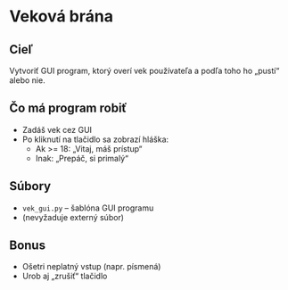 # Veková brána

## Cieľ
Vytvoriť GUI program, ktorý overí vek používateľa a podľa toho ho „pustí“ alebo nie.

## Čo má program robiť
- Zadáš vek cez GUI
- Po kliknutí na tlačidlo sa zobrazí hláška:
  - Ak >= 18: „Vitaj, máš prístup“
  - Inak: „Prepáč, si primalý“

## Súbory
- `vek_gui.py` – šablóna GUI programu
- (nevyžaduje externý súbor)

## Bonus
- Ošetri neplatný vstup (napr. písmená)
- Urob aj „zrušiť“ tlačidlo